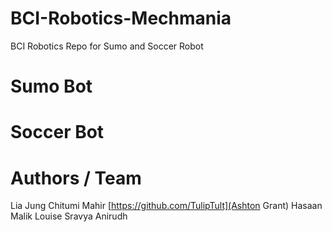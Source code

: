 # BCI-Robotics-Mechmania
BCI Robotics Repo for Sumo and Soccer Robot

# Sumo Bot 

# Soccer Bot

# Authors / Team
Lia Jung
Chitumi
Mahir
[https://github.com/TulipTult](Ashton Grant)
Hasaan Malik
Louise
Sravya
Anirudh
